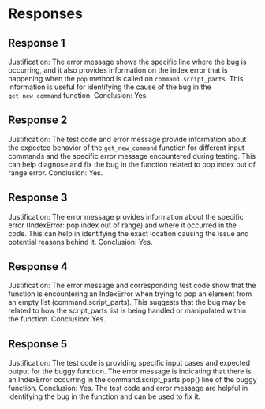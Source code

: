 # Responses
## Response 1
Justification: The error message shows the specific line where the bug is occurring, and it also provides information on the index error that is happening when the `pop` method is called on `command.script_parts`. This information is useful for identifying the cause of the bug in the `get_new_command` function.
Conclusion: Yes.

## Response 2
Justification: The test code and error message provide information about the expected behavior of the `get_new_command` function for different input commands and the specific error message encountered during testing. This can help diagnose and fix the bug in the function related to pop index out of range error.
Conclusion: Yes.

## Response 3
Justification: The error message provides information about the specific error (IndexError: pop index out of range) and where it occurred in the code. This can help in identifying the exact location causing the issue and potential reasons behind it.
Conclusion: Yes.

## Response 4
Justification: The error message and corresponding test code show that the function is encountering an IndexError when trying to pop an element from an empty list (command.script_parts). This suggests that the bug may be related to how the script_parts list is being handled or manipulated within the function.
Conclusion: Yes.

## Response 5
Justification: The test code is providing specific input cases and expected output for the buggy function. The error message is indicating that there is an IndexError occurring in the command.script_parts.pop() line of the buggy function.
Conclusion: Yes. The test code and error message are helpful in identifying the bug in the function and can be used to fix it.

